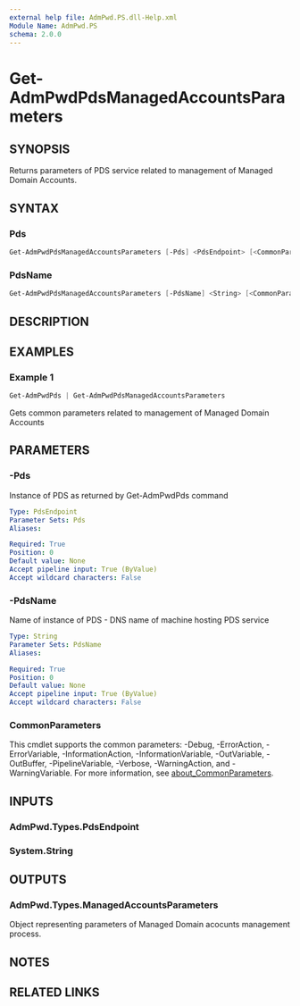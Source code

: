 ```yaml
---
external help file: AdmPwd.PS.dll-Help.xml
Module Name: AdmPwd.PS
schema: 2.0.0
---
```


# Get-AdmPwdPdsManagedAccountsParameters

## SYNOPSIS
Returns parameters of PDS service related to management of Managed Domain Accounts.

## SYNTAX

### Pds
```powershell
Get-AdmPwdPdsManagedAccountsParameters [-Pds] <PdsEndpoint> [<CommonParameters>]
```

### PdsName
```powershell
Get-AdmPwdPdsManagedAccountsParameters [-PdsName] <String> [<CommonParameters>]
```

## DESCRIPTION

## EXAMPLES

### Example 1
```powershell
Get-AdmPwdPds | Get-AdmPwdPdsManagedAccountsParameters
```

Gets common parameters related to management of Managed Domain Accounts

## PARAMETERS

### -Pds
Instance of PDS as returned by Get-AdmPwdPds command

```yaml
Type: PdsEndpoint
Parameter Sets: Pds
Aliases:

Required: True
Position: 0
Default value: None
Accept pipeline input: True (ByValue)
Accept wildcard characters: False
```

### -PdsName
Name of instance of PDS  - DNS name of machine hosting PDS service

```yaml
Type: String
Parameter Sets: PdsName
Aliases:

Required: True
Position: 0
Default value: None
Accept pipeline input: True (ByValue)
Accept wildcard characters: False
```

### CommonParameters
This cmdlet supports the common parameters: -Debug, -ErrorAction, -ErrorVariable, -InformationAction, -InformationVariable, -OutVariable, -OutBuffer, -PipelineVariable, -Verbose, -WarningAction, and -WarningVariable. For more information, see [about_CommonParameters](http://go.microsoft.com/fwlink/?LinkID=113216).

## INPUTS

### AdmPwd.Types.PdsEndpoint
### System.String
## OUTPUTS

### AdmPwd.Types.ManagedAccountsParameters
Object representing parameters of Managed Domain acocunts management process.

## NOTES

## RELATED LINKS
